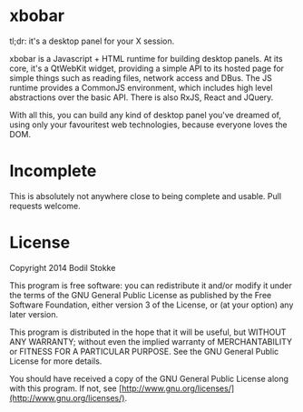xbobar
======

tl;dr: it's a desktop panel for your X session.

xbobar is a Javascript + HTML runtime for building desktop panels. At
its core, it's a QtWebKit widget, providing a simple API to its hosted
page for simple things such as reading files, network access and DBus.
The JS runtime provides a CommonJS environment, which includes high
level abstractions over the basic API. There is also RxJS, React and
JQuery.

With all this, you can build any kind of desktop panel you've dreamed
of, using only your favouritest web technologies, because everyone
loves the DOM.

# Incomplete

This is absolutely not anywhere close to being complete and usable.
Pull requests welcome.

# License

Copyright 2014 Bodil Stokke

This program is free software: you can redistribute it and/or modify
it under the terms of the GNU General Public License as published by
the Free Software Foundation, either version 3 of the License, or
(at your option) any later version.

This program is distributed in the hope that it will be useful,
but WITHOUT ANY WARRANTY; without even the implied warranty of
MERCHANTABILITY or FITNESS FOR A PARTICULAR PURPOSE.  See the
GNU General Public License for more details.

You should have received a copy of the GNU General Public License
along with this program. If not, see
[http://www.gnu.org/licenses/](http://www.gnu.org/licenses/).
